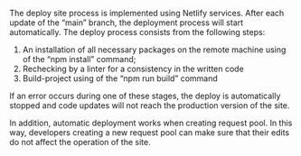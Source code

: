 The deploy site process is implemented using Netlify services.
After each update of the “main” branch, the deployment process will start automatically.
The deploy process consists from the following steps:

1. An installation of all necessary packages on the remote machine using of the “npm install” command;
2. Rechecking by a linter for a consistency in the written code
3. Build-project using of the “npm run build” command

If an error occurs during one of these stages, the deploy is automatically stopped and code updates will not reach the production version of the site.

In addition, automatic deployment works when creating request pool. In this way, developers creating a new request pool can make sure that their edits do not affect the operation of the site.
